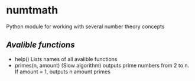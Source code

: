 # numtmath
Python module for working with several number theory concepts

## _Avalible functions_
- help() Lists names of all avalible functions
- primes(n, amount) (Slow algorithm) outputs prime numbers from 2 to n. If amount = 1, outputs n amount primes
